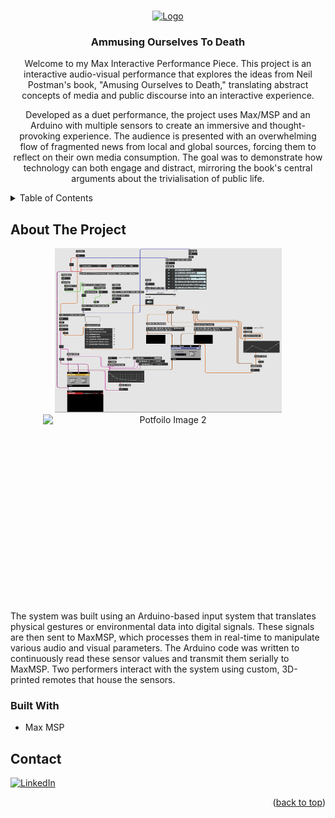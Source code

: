 <!-- Improved compatibility of back to top link: See: https://github.com/othneildrew/Best-README-Template/pull/73 -->
<a id="readme-top"></a>
<!--
*** Thanks for checking out the Best-README-Template. If you have a suggestion
*** that would make this better, please fork the repo and create a pull request
*** or simply open an issue with the tag "enhancement".
*** Don't forget to give the project a star!
*** Thanks again! Now go create something AMAZING! :D
-->



<!-- PROJECT SHIELDS -->
<!--
*** I'm using markdown "reference style" links for readability.
*** Reference links are enclosed in brackets [ ] instead of parentheses ( ).
*** See the bottom of this document for the declaration of the reference variables
*** for contributors-url, forks-url, etc. This is an optional, concise syntax you may use.
*** https://www.markdownguide.org/basic-syntax/#reference-style-links
-->



<!-- PROJECT LOGO -->
<br />
<div align="center">
  <a href="https://github.com/annikajun/Portfolio_2023">
    <img src="Images/About.png" alt="Logo" width="100" height="100">
  </a>

<h3 align="center">Ammusing Ourselves To Death</h3>

  <p align="center">
    Welcome to my Max Interactive Performance Piece. This project is an interactive audio-visual performance that explores the ideas from Neil Postman's book, "Amusing Ourselves to Death," translating abstract concepts of media and public discourse into an interactive experience.

Developed as a duet performance, the project uses Max/MSP and an Arduino with multiple sensors to create an immersive and thought-provoking experience. The audience is presented with an overwhelming flow of fragmented news from local and global sources, forcing them to reflect on their own media consumption. The goal was to demonstrate how technology can both engage and distract, mirroring the book's central arguments about the trivialisation of public life.
  </p>
</div>



<!-- TABLE OF CONTENTS -->
<details>
  <summary>Table of Contents</summary>
  <ol>
    <li>
      <a href="#about-the-project">About The Project</a>
      <ul>
        <li><a href="#built-with">Built With</a></li>
      </ul>
    </li>
    <li><a href="#contact">Contact</a></li>
  </ol>
</details>



<!-- ABOUT THE PROJECT -->
## About The Project

<div align="center">
  <img src="Images/AOTDMaxPatch.png" alt="Potfoilo Image" width="363" height="263" style="display: inline-block; margin: 0 10px;">
  <img src="Images/AOTDSetUp.png" alt="Potfoilo Image 2" width="400" height="300" style="display: inline-block; margin: 0 10px;">
</div>


The system was built using an Arduino-based input system that translates physical gestures or environmental data into digital signals. These signals are then sent to MaxMSP, which processes them in real-time to manipulate various audio and visual parameters. The Arduino code was written to continuously read these sensor values and transmit them serially to MaxMSP. Two performers interact with the system using custom, 3D-printed remotes that house the sensors.



### Built With


- Max MSP


<!-- CONTACT -->
## Contact

[![LinkedIn][linkedin-shield]][linkedin-url]

<p align="right">(<a href="#readme-top">back to top</a>)</p>



<!-- MARKDOWN LINKS & IMAGES -->

[product-screenshot]: Images/AOTDMaxPatch.png
[product-screenshot2]: Images/AOTDSetUp.png

[max-shiled]:
[max-url]:

[linkedin-shield]: https://img.shields.io/badge/-LinkedIn-black.svg?style=for-the-badge&logo=linkedin&colorB=555
[linkedin-url]: https://linkedin.com/in/annika-jungfleisch

[HTML5]: https://img.shields.io/badge/HTML5-E34F26?style=for-the-badge&logo=html5&logoColor=white
[HTML5-url]: https://developer.mozilla.org/en-US/docs/Web/HTML

[CSS3]: https://img.shields.io/badge/CSS3-1572B6?style=for-the-badge&logo=css3&logoColor=white
[CSS3-url]: https://developer.mozilla.org/en-US/docs/Web/CSS

[JavaScript]: https://img.shields.io/badge/JavaScript-F7DF1E?style=for-the-badge&logo=javascript&logoColor=black
[JavaScript-url]: https://developer.mozilla.org/en-US/docs/Web/JavaScript

[JQuery]: https://img.shields.io/badge/jQuery-0769AD?style=for-the-badge&logo=jquery&logoColor=white
[JQuery-url]: https://jquery.com
